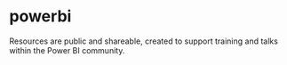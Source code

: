 # powerbi
Resources are public and shareable, created to support training and talks within the Power BI community. 
